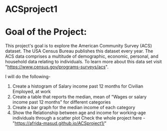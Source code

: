 # ACSproject1
# Goal of the Project: 
This project's goal is to explore the American Community Survey (ACS) dataset. The USA Census Bureau publishes this dataset every year. The ACS data comprises a multitude of demographic, economic, personal, and household data relating to individuals. To learn more about this data set visit "https://www.census.gov/programs-surveys/acs". 

I will do the following- 

1. Create a histogram of Salary income past 12 months for Civilian Employed, at work
2. Create a table that reports the median, mean of "Wages or salary income past 12 months" for different categories
3. Create a bar graph for the median income of each category
4. Show the Relationship between age and income for working-age individuals through a scatter plot
Check the whole project here - "https://afrida-masud.github.io/ACSproject1/"
